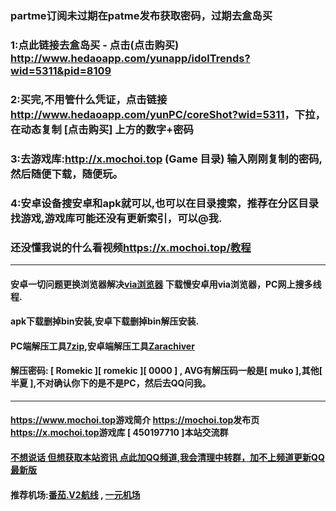 ### partme订阅未过期在patme发布获取密码，过期去盒岛买
### 1:点此链接去盒岛买 - 点击(点击购买) <http://www.hedaoapp.com/yunapp/idolTrends?wid=5311&pid=8109>
### 2:买完,不用管什么凭证，点击链接<http://www.hedaoapp.com/yunPC/coreShot?wid=5311>，下拉，在动态复制 [点击购买] 上方的数字+密码
### 3:去游戏库:<http://x.mochoi.top>  (Game 目录) 输入刚刚复制的密码,然后随便下载，随便玩。
### 4:安卓设备搜安卓和apk就可以,也可以在目录搜索，推荐在分区目录找游戏,游戏库可能还没有更新索引，可以@我.
### 还没懂我说的什么看视频<https://x.mochoi.top/教程>
***
#### 安卓一切问题更换浏览器解决[via浏览器](https://viayoo.com/zh-cn) 下载慢安卓用via浏览器，PC网上搜多线程.
#### apk下载删掉bin安装,安卓下载删掉bin解压安装.
#### PC端解压工具[7zip](https://experiments-alicdn.sparanoid.net/7z/7z2201-x64.exe),安卓端解压工具[Zarachiver](https://x.mochoi.top/教程/安装包)
#### 解压密码: [ Romekic ][ romekic ][ 0000 ] , AVG有解压码一般是[ muko ],其他[ 半夏 ],不对确认你下的是不是PC，然后去QQ问我。
***
#### <https://www.mochoi.top>游戏简介 <https://mochoi.top>发布页 <https://x.mochoi.top>游戏库 [ 450197710 ]本站交流群
#### [不想说话 但想获取本站资讯 点此加QQ频道,我会清理中转群，加不上频道更新QQ最新版](https://pd.qq.com/s/84ljkq53i)
#### 推荐机场:[番茄.V2航线](https://fanqiev2.work/auth/register?code=pFLT)  ,  [一元机场](https://xn--4gq62f52gdss.com/#/register?code=KZXciMqn)
